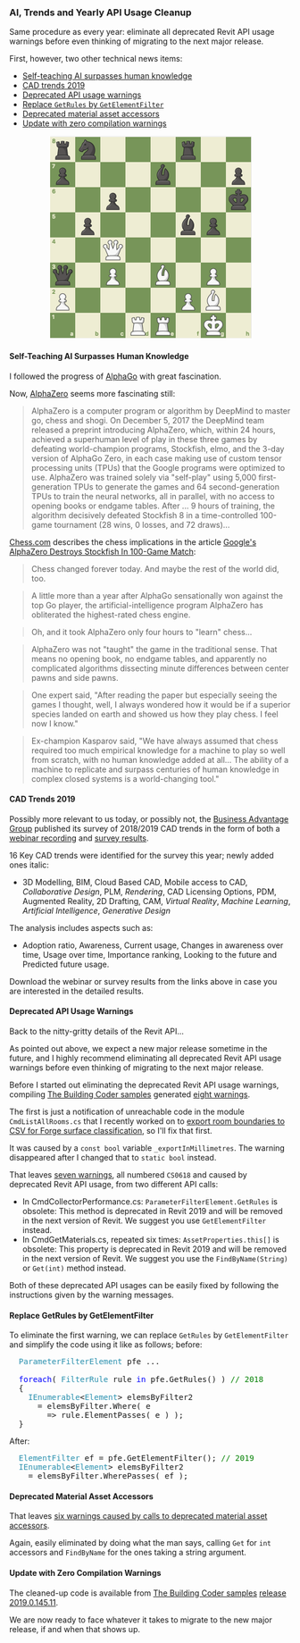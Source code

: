 <head>
<meta http-equiv="Content-Type" content="text/html; charset=utf-8">
<link rel="stylesheet" type="text/css" href="bc.css">
<script src="https://cdn.rawgit.com/google/code-prettify/master/loader/run_prettify.js" type="text/javascript"></script>
</head>

<!---


- Google's AlphaZero Destroys Stockfish In 100-Game Match
  https://www.chess.com/news/view/google-s-alphazero-destroys-stockfish-in-100-game-match
Chess changed forever today. And maybe the rest of the world did, too.
A little more than a year after AlphaGo sensationally won against the top Go player, the artificial-intelligence program AlphaZero has obliterated the highest-rated chess engine. 
Oh, and it took AlphaZero only four hours to "learn" chess...
AlphaZero was not "taught" the game in the traditional sense. That means no opening book, no endgame tables, and apparently no complicated algorithms dissecting minute differences between center pawns and side pawns. 
One expert said, "After reading the paper but especially seeing the games I thought, well, I always wondered how it would be if a superior species landed on earth and showed us how they play chess. I feel now I know."
Ex-champion Kasparov said, "We have always assumed that chess required too much empirical knowledge for a machine to play so well from scratch, with no human knowledge added at all... The ability of a machine to replicate and surpass centuries of human knowledge in complex closed systems is a world-changing tool."

- cad trends
  /a/doc/revit/tbc/git/a/zip/cad_trends_2019.pdf
  https://www.business-advantage.com/CAD-Trends-Webinars.php
  [Worldwide CAD Trends 2018/19 Survey Results](http://www.business-advantage.com/CAD-Trends-Webinar-2018.php)
  [Worldwide CAD Trends 2018/19 Survey Results](https://www.business-advantage.com/CAD-Trends-Results-2018.php)
  16 Key CAD trends were identified for the survey this year – most of the topics as researched in previous years, 4 topics removed and 6 new requested topics are added
  newly added to the list are marked with (*)
1. 3D Modelling
2. BIM (Building Information Modelling)
3. Cloud Based CAD
4. Mobile access to CAD (via laptops/tablets/mobile phones)
5. *Collaborative Design (team of people working on one design)
6. PLM (Product Lifecycle Management)
7. *Rendering (previously, advanced real-time
rendering)
8. CAD Licensing Options
9. PDM (Product Data Management)
10. Augmented Reality (use of non-geometrical data to augment a CAD model view with direct or indirect physical, real-world environment)
11. 2D Drafting
12. CAM
13. *Virtual Reality (computer-generated experience taking place within a simulated environment)
14. *Machine Learning (an application of artificial intelligence (AI) that provides the ability for systems to automatically learn and improve from experience without being explicitly programmed)
15. *Artificial Intelligence (the simulation of intelligent behaviour in computers)
16. *Generative Design (use of software to generate optimum forms for products and buildings based on design parameters)  
  Adoption Ratio, AWARENESS AND CURRENT USAGE
  Changes in Awareness Over Time, Usage over time
  IMPORTANCE RANKING
  Looking to the Future PREDICTED FUTURE USAGE
  
twitter:

Self-teaching AI, CAD trends and deprecated Revit API usage cleanup in the #RevitAPI @AutodeskForge @AutodeskRevit #bim #DynamoBim #ForgeDevCon http://bit.ly/deprecated2019

Same procedure as every year:
eliminate all deprecated Revit API usage warnings before even thinking of migrating to the next major release.
First, however, two other technical news items
&ndash; Self-teaching AI surpasses human knowledge
&ndash; CAD trends 2019
&ndash; Deprecated API usage warnings
&ndash; Replace <code>GetRules</code> by <code>GetElementFilter</code>
&ndash; Deprecated material asset accessors
&ndash; Update with zero compilation warnings...

linkedin:

of [The Building Coder samples](https://github.com/jeremytammik/the_building_coder_samples/releases/tag/2019.0.145.4).
the [Revit API discussion forum](http://forums.autodesk.com/t5/revit-api-forum/bd-p/160) recently

-->

### AI, Trends and Yearly API Usage Cleanup

Same procedure as every year:
eliminate all deprecated Revit API usage warnings before even thinking of migrating to the next major release.

First, however, two other technical news items:

- [Self-teaching AI surpasses human knowledge](#2) 
- [CAD trends 2019](#3) 
- [Deprecated API usage warnings](#4) 
- [Replace `GetRules` by `GetElementFilter`](#5) 
- [Deprecated material asset accessors](#6) 
- [Update with zero compilation warnings](#7) 


<center>
<img src="img/alphazero_vs_stockfish_8.png" alt="AlphaZero vs. Stockfish 8" width="363">
</center>

#### <a name="2"></a> Self-Teaching AI Surpasses Human Knowledge

I followed the progress of [AlphaGo](https://en.wikipedia.org/wiki/AlphaGo) with great fascination.

Now, [AlphaZero](https://en.wikipedia.org/wiki/AlphaZero) seems more fascinating still:

> AlphaZero is a computer program or algorithm by DeepMind to master go, chess and shogi. On December 5, 2017 the DeepMind team released a preprint introducing AlphaZero, which, within 24 hours, achieved a superhuman level of play in these three games by defeating world-champion programs, Stockfish, elmo, and the 3-day version of AlphaGo Zero, in each case making use of custom tensor processing units (TPUs) that the Google programs were optimized to use.
AlphaZero was trained solely via "self-play" using 5,000 first-generation TPUs to generate the games and 64 second-generation TPUs to train the neural networks, all in parallel, with no access to opening books or endgame tables.
After ... 9 hours of training, the algorithm decisively defeated Stockfish 8 in a time-controlled 100-game tournament (28 wins, 0 losses, and 72 draws)...

[Chess.com](https://www.chess.com) describes the chess implications in the article [Google's AlphaZero Destroys Stockfish In 100-Game Match](https://www.chess.com/news/view/google-s-alphazero-destroys-stockfish-in-100-game-match):

> Chess changed forever today. And maybe the rest of the world did, too.

> A little more than a year after AlphaGo sensationally won against the top Go player, the artificial-intelligence program AlphaZero has obliterated the highest-rated chess engine. 

> Oh, and it took AlphaZero only four hours to "learn" chess...

> AlphaZero was not "taught" the game in the traditional sense. That means no opening book, no endgame tables, and apparently no complicated algorithms dissecting minute differences between center pawns and side pawns. 

> One expert said, "After reading the paper but especially seeing the games I thought, well, I always wondered how it would be if a superior species landed on earth and showed us how they play chess. I feel now I know."

> Ex-champion Kasparov said, "We have always assumed that chess required too much empirical knowledge for a machine to play so well from scratch, with no human knowledge added at all... The ability of a machine to replicate and surpass centuries of human knowledge in complex closed systems is a world-changing tool."


#### <a name="3"></a> CAD Trends 2019

Possibly more relevant to us today, or possibly not,
the [Business Advantage Group](https://www.business-advantage.com) published
its survey of 2018/2019 CAD trends in the form of both
a [webinar recording](http://www.business-advantage.com/CAD-Trends-Webinar-2018.php)
and [survey results](https://www.business-advantage.com/CAD-Trends-Results-2018.php).

16 Key CAD trends were identified for the survey this year; newly added ones italic:

- 3D Modelling, BIM, Cloud Based CAD, Mobile access to CAD, *Collaborative Design*, PLM, *Rendering*, CAD Licensing Options, PDM, Augmented Reality, 2D Drafting, CAM, *Virtual Reality*, *Machine Learning*, *Artificial Intelligence*, *Generative Design*

The analysis includes aspects such as:

- Adoption ratio, Awareness, Current usage, Changes in awareness over time, Usage over time, Importance ranking, Looking to the future and Predicted future usage.

Download the webinar or survey results from the links above in case you are interested in the detailed results.


#### <a name="4"></a> Deprecated API Usage Warnings

Back to the nitty-gritty details of the Revit API...

As pointed out above, we expect a new major release sometime in the future, and I highly recommend eliminating all deprecated Revit API usage warnings before even thinking of migrating to the next major release.

Before I started out eliminating the deprecated Revit API usage warnings,
compiling [The Building Coder samples](https://github.com/jeremytammik/the_building_coder_samples)
generated [eight warnings](zip/tbc_samples_2019_errors_warnings_2.txt).

The first is just a notification of unreachable code in the module `CmdListAllRooms.cs` that I recently worked on
to [export room boundaries to CSV for Forge surface classification](https://thebuildingcoder.typepad.com/blog/2019/01/room-boundaries-to-csv-and-wpf-template.html#2),
so I'll fix that first.

It was caused by a `const bool` variable `_exportInMillimetres`.
The warning disappeared after I changed that to `static bool` instead.

That leaves [seven warnings](zip/tbc_samples_2019_errors_warnings_3.txt), all numbered `CS0618` and caused by deprecated Revit API usage, from two different API calls:

- In CmdCollectorPerformance.cs: `ParameterFilterElement.GetRules` is obsolete: This method is deprecated in Revit 2019 and will be removed in the next version of Revit. We suggest you use `GetElementFilter` instead.
- In CmdGetMaterials.cs, repeated six times: `AssetProperties.this[]` is obsolete: This property is deprecated in Revit 2019 and will be removed in the next version of Revit. We suggest you use the `FindByName(String)` or `Get(int)` method instead.

Both of these deprecated API usages can be easily fixed by following the instructions given by the warning messages.


#### <a name="5"></a> Replace GetRules by GetElementFilter

To eliminate the first warning, we can replace `GetRules` by `GetElementFilter` and simplify the code using it like as follows; before:

<pre class="code">
  <span style="color:#2b91af;">ParameterFilterElement</span>&nbsp;pfe ...

&nbsp;&nbsp;<span style="color:blue;">foreach</span>(&nbsp;<span style="color:#2b91af;">FilterRule</span>&nbsp;rule&nbsp;<span style="color:blue;">in</span>&nbsp;pfe.GetRules()&nbsp;)&nbsp;<span style="color:green;">//&nbsp;2018</span>
&nbsp;&nbsp;{
&nbsp;&nbsp;&nbsp;&nbsp;<span style="color:#2b91af;">IEnumerable</span>&lt;<span style="color:#2b91af;">Element</span>&gt;&nbsp;elemsByFilter2
&nbsp;&nbsp;&nbsp;&nbsp;&nbsp;&nbsp;=&nbsp;elemsByFilter.Where(&nbsp;e
&nbsp;&nbsp;&nbsp;&nbsp;&nbsp;&nbsp;&nbsp;&nbsp;=&gt;&nbsp;rule.ElementPasses(&nbsp;e&nbsp;)&nbsp;);
&nbsp;&nbsp;}
</pre>

After:

<pre class="code">
&nbsp;&nbsp;<span style="color:#2b91af;">ElementFilter</span>&nbsp;ef&nbsp;=&nbsp;pfe.GetElementFilter();&nbsp;<span style="color:green;">//&nbsp;2019</span>
&nbsp;&nbsp;<span style="color:#2b91af;">IEnumerable</span>&lt;<span style="color:#2b91af;">Element</span>&gt;&nbsp;elemsByFilter2
&nbsp;&nbsp;&nbsp;&nbsp;=&nbsp;elemsByFilter.WherePasses(&nbsp;ef&nbsp;);
</pre>

#### <a name="6"></a> Deprecated Material Asset Accessors

That leaves [six warnings caused by calls to deprecated material asset accessors](zip/tbc_samples_2019_errors_warnings_4.txt).

Again, easily eliminated by doing what the man says, calling `Get` for `int` accessors and `FindByName` for the ones taking a string argument.


#### <a name="7"></a> Update with Zero Compilation Warnings

The cleaned-up code is available
from [The Building Coder samples](https://github.com/jeremytammik/the_building_coder_samples)
[release 2019.0.145.11](https://github.com/jeremytammik/the_building_coder_samples/releases/tag/2019.0.145.11).

We are now ready to face whatever it takes to migrate to the new major release, if and when that shows up.

